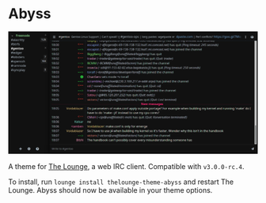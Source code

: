 # Abyss

<div style="text-align: center">
<a href="https://raw.githubusercontent.com/sometoby/thelounge-theme-abyss/master/screenshot.png">
<img src="screenshot.png" alt="Screenshot"/>
</a>
</div>

A theme for [The Lounge](https://github.com/thelounge/thelounge), a web IRC
client. Compatible with `v3.0.0-rc.4`.

To install, run `lounge install thelounge-theme-abyss` and restart The Lounge.
Abyss should now be available in your theme options.
